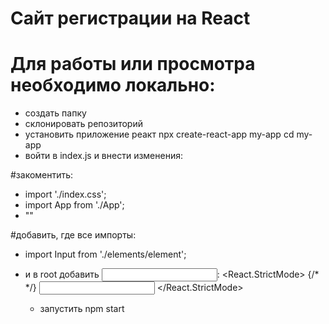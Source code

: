 # Сайт регистрации на React

# Для работы или просмотра необходимо локально:
- создать папку
- склонировать репозиторий
- установить приложение реакт 
npx create-react-app my-app
cd my-app
- войти в index.js и внести изменения:

#закоментить:
- import './index.css';
- import App from './App';
- "<App />"

#добавить, где все импорты:
- import Input from './elements/element';

- и в root добавить <Input />:
<React.StrictMode>
   {/*  <App /> */}
    <Input />
  </React.StrictMode>
  
  - запустить npm start
